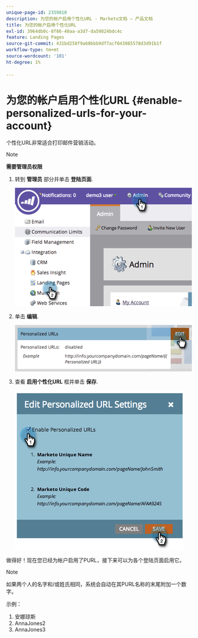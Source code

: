 ```yaml
---
unique-page-id: 2359810
description: 为您的帐户启用个性化URL - Marketo文档 — 产品文档
title: 为您的帐户启用个性化URL
exl-id: 3964db0c-8f86-40aa-a3d7-da59824bdc4c
feature: Landing Pages
source-git-commit: 431bd258f9a68bbb9df7acf043085578d3d91b1f
workflow-type: tm+mt
source-wordcount: '101'
ht-degree: 1%

---
```


# 为您的帐户启用个性化URL {#enable-personalized-urls-for-your-account}

个性化URL非常适合打印邮件营销活动。

>[!NOTE]
>
>**需要管理员权限**

1. 转到 **管理员** 部分并单击 **登陆页面**.

   ![](assets/image2014-9-18-13-3a29-3a49.png)

1. 单击 **编辑**.

   ![](assets/image2014-9-18-13-3a29-3a58.png)

1. 查看 **启用个性化URL** 框并单击 **保存**.

   ![](assets/image2014-9-18-13-3a30-3a6.png)

做得好！现在您已经为帐户启用了PURL，接下来可以为各个登陆页面启用它。

>[!NOTE]
>
>如果两个人的名字和/或姓氏相同，系统会自动在其PURL名称的末尾附加一个数字。
>
>示例：
>
>1. 安娜琼斯
>1. AnnaJones2
>1. AnnaJones3
